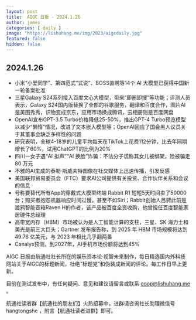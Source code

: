 ```yaml
---
layout: post
title:  AIGC 日报 - 2024.1.26
author: james
categories: [ daily ]
image: "https://lishuhang.me/img/2023/aigcdaily.jpg"
featured: false
hidden: false
---
```


## 2024.1.26

- 小米“小爱同学”、第四范式“式说”、BOSS直聘等14个 AI 大模型已获得中国新一轮备案批准
- 三星Galaxy S24系列接入百度文心大模型，带来“即圈即搜”等功能；评测人员表示，Galaxy S24国内版替换了全部的谷歌服务，翻译和百度合作，图片AI是美图秀秀，识物变成京东，应用市场换成腾讯，云相册则是百度网盘
- OpenAI宣布GPT-3.5 Turbo价格降低25-50%，推出GPT-4 Turbo预览模型以减少“懒惰”情况，改进了文本嵌入模型等；OpenAI回应了国会黑人议员关于其董事会缺乏多样性的问题
- 研究表明，全球4-18岁的儿童平均每天在TikTok上花费112分钟，比去年同期增长了60%，试用ChatGPT的比例为20%
- 四川一女子遇“AI 拟声”“AI 换脸”诈骗：不法分子谎称其女儿被绑架，险被骗走 80 万元
- 不雅的AI生成的泰勒·斯威夫特图像在社交媒体上迅速传播，引发反感
- 美国联邦贸易委员会（FTC）要求AI公司提供有关投资、合作伙伴关系和会议的信息
- 号称要替代所有App的穿戴式大模型终端 Rabbit R1 短短5天时间卖了50000台；购买者抱怨机器响应时间过慢，甚至不如Siri；Rabbit创始人吕骋此前是渡鸦智能音箱Raven H的作者，该产品被百度全资收购，他曾担任百度智能家居硬件总经理
- 高带宽内存（HBM）市场被认为是人工智能计算的支柱，三星、SK 海力士和美光是前三大巨头；Gartner 发布报告称，到 2025 年 HBM 市场规模将达到 49.76 亿美元，与 2023 年相比几乎翻两番
- Canalys预测，到2027年，AI手机市场份额将达到45%

AIGC 日报由航通社社长所在的娱乐资本论·视智未来制作，每日精选国内外科技网站关于AIGC的标题新闻，杜绝“标题党”和伪装成新闻的评论。每工作日早上更新。

目前在测试发布中，有任何疑问、意见和建议请留言或联系 coop@lishuhang.me 。

航通社读者群【航通社的朋友们】火热招募中，进群请咨询社长助理微信号 hangtongshe ，附言【航通社读者进群】即可。
